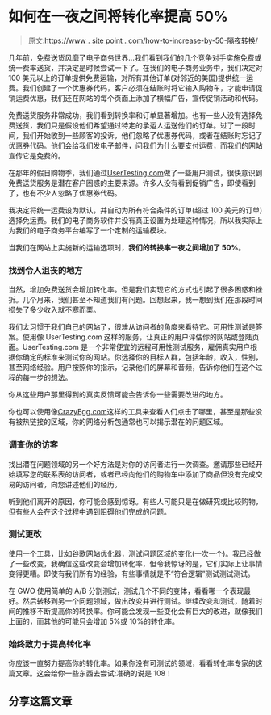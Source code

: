 # 如何在一夜之间将转化率提高 50%

> 原文:[https://www . site point . com/how-to-increase-by-50-隔夜转换/](https://www.sitepoint.com/how-to-increase-conversions-by-50-overnight/)

几年前，免费送货风靡了电子商务世界…我们看到我们的几个竞争对手实施免费或统一费率送货，并决定是时候尝试一下了。在我们的电子商务业务中，我们决定对 100 美元以上的订单提供免费运输，对所有其他订单(对邻近的美国)提供统一运费。我们创建了一个优惠券代码，客户必须在结账时将它输入购物车，才能申请促销运费优惠，我们还在网站的每个页面上添加了横幅广告，宣传促销活动和代码。

免费送货服务非常成功，我们看到转换率和订单显著增加。也有一些人没有选择免费送货，我们只是假设他们希望通过特定的承运人运送他们的订单。过了一段时间，我们开始收到一些顾客的投诉，他们忽略了优惠券代码，或者在结账时忘记了优惠券代码。他们会给我们发电子邮件，问我们为什么要支付运费，而我们的网站宣传它是免费的。

在那年的假日购物季，我们通过[UserTesting.com](http://usertesting.com)做了一些用户测试，很快意识到免费送货服务是潜在客户困惑的主要来源。许多人没有看到促销广告，即使看到了，也有不少人忽略了优惠券代码。

我决定将统一运费设为默认，并自动为所有符合条件的订单(超过 100 美元的订单)选择免运费。我们的电子商务软件并没有真正设置为处理这种情况，所以我实际上为我们的电子商务平台编写了一个定制的运输模块。

当我们在网站上实施新的运输选项时，**我们的转换率一夜之间增加了 50%**。

### 找到令人沮丧的地方

当然，增加免费送货会增加转化率。但是我们实现它的方式也引起了很多困惑和挫折。几个月来，我们甚至不知道我们有问题。回想起来，我一想到我们在那段时间损失了多少收入就不寒而栗。

我们太习惯于我们自己的网站了，很难从访问者的角度来看待它。可用性测试是答案。使用像 UserTesting.com 这样的服务，让真正的用户评估你的网站或登陆页面。UserTesting.com 是一个非常便宜的远程可用性测试服务，雇佣真实用户根据你确定的标准来测试你的网站。你选择你的目标人群，包括年龄，收入，性别，甚至网络经验。用户按照你的指示，记录他们的屏幕和音频，告诉你他们在这个过程的每一步的想法。

你从这些用户那里得到的真实反馈可能会告诉你一些需要改进的地方。

你也可以使用像[CrazyEgg.com](http://crazyegg.com)这样的工具来查看人们点击了哪里，甚至是那些没有被热链接的区域，你的网络分析包通常也可以揭示潜在的问题区域。

### 调查你的访客

找出潜在问题领域的另一个好方法是对你的访问者进行一次调查。邀请那些已经开始填写您的联系表的访问者，或者已经向他们的购物车中添加了商品但没有完成交易的访问者，向您讲述他们的经历。

听到他们离开的原因，你可能会感到惊讶。有些人可能只是在做研究或比较购物，但有些人会在这个过程中遇到阻碍他们完成的问题。

### 测试更改

使用一个工具，比如谷歌网站优化器，测试问题区域的变化(一次一个)。我已经做了一些改变，我确信这些改变会增加转化率，但令我惊讶的是，它们实际上让事情变得更糟。即使有我们所有的经验，有些事情就是不“符合逻辑”测试测试测试。

在 GWO 使用简单的 A/B 分割测试，测试几个不同的变体，看看哪一个表现最好。然后转移到另一个问题领域，做出改变并进行测试。继续改变和测试，随着时间的推移不断提高你的转换率。你可能会发现一些变化会有巨大的改进，就像我们上面的，而其他的可能只会增加 5%或 10%的转化率。

### 始终致力于提高转化率

你应该一直努力提高你的转化率。如果你没有可测试的领域，看看转化率专家的这篇文章。这会给你一些东西去尝试:准确的说是 108！

## 分享这篇文章
